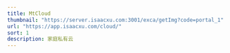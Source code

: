 ```yaml
---
title: MtCloud
thumbnail: "https://server.isaacxu.com:3001/exca/getImg?code=portal_1"
url: "https://app.isaacxu.com/cloud/"
sort: 1
description: 家庭私有云
---
```

